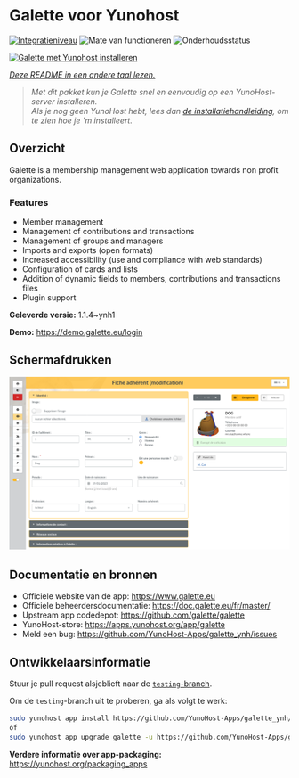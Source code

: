 <!--
NB: Deze README is automatisch gegenereerd door <https://github.com/YunoHost/apps/tree/master/tools/readme_generator>
Hij mag NIET handmatig aangepast worden.
-->

# Galette voor Yunohost

[![Integratieniveau](https://apps.yunohost.org/badge/integration/galette)](https://ci-apps.yunohost.org/ci/apps/galette/)
![Mate van functioneren](https://apps.yunohost.org/badge/state/galette)
![Onderhoudsstatus](https://apps.yunohost.org/badge/maintained/galette)

[![Galette met Yunohost installeren](https://install-app.yunohost.org/install-with-yunohost.svg)](https://install-app.yunohost.org/?app=galette)

*[Deze README in een andere taal lezen.](./ALL_README.md)*

> *Met dit pakket kun je Galette snel en eenvoudig op een YunoHost-server installeren.*  
> *Als je nog geen YunoHost hebt, lees dan [de installatiehandleiding](https://yunohost.org/install), om te zien hoe je 'm installeert.*

## Overzicht

Galette is a membership management web application towards non profit organizations.

### Features

- Member management
- Management of contributions and transactions
- Management of groups and managers
- Imports and exports (open formats)
- Increased accessibility (use and compliance with web standards)
- Configuration of cards and lists
- Addition of dynamic fields to members, contributions and transactions files
- Plugin support


**Geleverde versie:** 1.1.4~ynh1

**Demo:** <https://demo.galette.eu/login>

## Schermafdrukken

![Schermafdrukken van Galette](./doc/screenshots/edit_member.png)

## Documentatie en bronnen

- Officiele website van de app: <https://www.galette.eu>
- Officiele beheerdersdocumentatie: <https://doc.galette.eu/fr/master/>
- Upstream app codedepot: <https://github.com/galette/galette>
- YunoHost-store: <https://apps.yunohost.org/app/galette>
- Meld een bug: <https://github.com/YunoHost-Apps/galette_ynh/issues>

## Ontwikkelaarsinformatie

Stuur je pull request alsjeblieft naar de [`testing`-branch](https://github.com/YunoHost-Apps/galette_ynh/tree/testing).

Om de `testing`-branch uit te proberen, ga als volgt te werk:

```bash
sudo yunohost app install https://github.com/YunoHost-Apps/galette_ynh/tree/testing --debug
of
sudo yunohost app upgrade galette -u https://github.com/YunoHost-Apps/galette_ynh/tree/testing --debug
```

**Verdere informatie over app-packaging:** <https://yunohost.org/packaging_apps>
